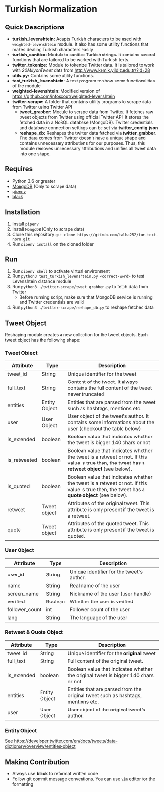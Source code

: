 # Turkish Normalization

## Quick Descriptions

- **turkish_levenshtein:** Adapts Turkish characters to be used with `weighted-levenshtein` module. It also has some utility functions that makes dealing Turkish characters easily
- **turkish_sanitize:** Module to sanitize Turkish strings. It contains several functions that are tailored to be worked with Turkish texts.
- **twitter_tokenize:** Module to tokenize Twitter data. It is tailored to work with _20MilyonTweet_ data from http://www.kemik.yildiz.edu.tr/?id=28
- **utils.py:** Contains some utility functions.
- **test_turkish_levenshtein:** A test program to show some functionalities of the module
- **weighted-levenshtein:** Modified version of https://github.com/infoscout/weighted-levenshtein
- **twitter-scrape:** A folder that contains utility programs to scrape data from Twitter using Twitter API
  - **tweet_grabber:** Module to scrape data from Twitter. It fetches raw tweet objects from Twitter using official Twitter API. It stores the fetched data in a NoSQL database (MongoDB). Twitter credentials and database connection settings can be set via **twitter_config.json**
  - **reshape_db:** Reshapes the twitter data fetched via **twitter_grabber**. The data comes from Twitter doesn't have a unique shape and contains unnecessary attributions for our purposes. Thus, this module removes unnecessary attributions and unifies all tweet data into one shape.

## Requires

- Python 3.6 or greater
- [MongoDB](https://www.mongodb.com/) (Only to scrape data)
- [pipenv](https://pypi.org/project/pipenv/)
- [black](https://pypi.org/project/black/)

## Installation

1. Install `pipenv`
2. Install `MongoDB` (Only to scrape data)
3. Clone this repository `git clone https://github.com/talha252/tur-text-norm.git`
4. Run `pipenv install` on the cloned folder

## Run

1. Run `pipenv shell` to activate virtual environment
2. Run `python3 test_turkish_levenshtein.py <correct-word>` to test Levenshtein distance module
3. Run `python3 ./twitter-scrape/tweet_grabber.py` to fetch data from Twitter
   - Before running script, make sure that MongoDB service is running and Twitter credentials are valid
4. Run `python3 ./twitter-scrape/reshape_db.py` to reshape fetched data

## Tweet Object

Reshaping module creates a new collection for the tweet objects. Each tweet object has the following shape:

### Tweet Object

|Attribute|Type|Description|
|---------|----|-----------|
|tweet_id |String| Unique identifier for the tweet|
|full_text|String| Content of the tweet. It always contains the full content of the tweet never truncated|
|entities|Entity Object| Entities that are parsed from the tweet such as hashtags, mentions etc.|
|user|User Object| User object of the tweet's author. It contains some informations about the user (checkout the table below)
|is_extended|boolean| Boolean value that indicates whether the tweet is bigger 140 chars or not|
|is_retweeted|boolean| Boolean value that indicates whether the tweet is a retweet or not. If this value is true then, the tweet has a **retweet object** (see below).|
|is_quoted|boolean| Boolean value that indicates whether the tweet is a retweet or not. If this value is true then, the tweet has a **quote object** (see below).|
|retweet|Tweet object| Attributes of the original tweet. This attribute is only present if the tweet is a retweet.|
|quote|Tweet object| Attributes of the quoted tweet. This attribute is only present if the tweet is quoted.|

### User Object

|Attribute|Type|Description|
|---------|----|-----------|
|user_id  |String| Unique identifier for the tweet's author.|
|name     |String| Real name of the user|
|screen_name|String| Nickname of the user (user handle)|
|verified|Boolean| Whether the user is verified|
|follower_count|int| Follower count of the user|
|lang|String| The language of the user|

### Retweet & Quote Object

|Attribute|Type|Description|
|---------|----|-----------|
|tweet_id |String| Unique identifier for the **original** tweet|
|full_text|String| Full content of the original tweet.|
|is_extended|boolean| Boolean value that indicates whether the original tweet is bigger 140 chars or not|
|entities|Entity Object| Entities that are parsed from the original tweet such as hashtags, mentions etc.|
|user|User Object| User object of the original tweet's author.

### Entity Object

See https://developer.twitter.com/en/docs/tweets/data-dictionary/overview/entities-object




## Making Contribution

- Always use **black** to reformat written code
- Follow git commit message conventions. You can use `vim` editor for the formatting
